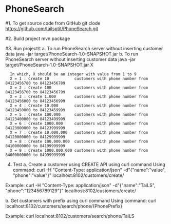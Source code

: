 # PhoneSearch

#1. To get source code from  GitHub
 git clode https://github.com/tailsptit/PhoneSearch.git

#2. Build project
mvn package
 
#3. Run project\t
  a. To run PhoneSearch server without inserting customer data
      java -jar target/PhoneSearch-1.0-SNAPSHOT.jar
  b. To run PhoneSearch server without inserting customer data
      java -jar target/PhoneSearch-1.0-SNAPSHOT.jar X

      In which, X should be an integer with value from 1 to 9
      X = 1 : Create 10           customers with phone number from 84123456780 to 84123456789
      X = 2 : Create 100          customers with phone number from 84123456700 to 84123456799
      X = 3 : Create 1.000        customers with phone number from 84123456000 to 84123456999
      X = 4 : Create 10.000       customers with phone number from 84123450000 to 84123459999
      X = 5 : Create 100.000      customers with phone number from 84123400000 to 84123499999
      X = 6 : Create 1000.000     customers with phone number from 84123000000 to 84123999999
      X = 7 : Create 10.000.000   customers with phone number from 84120000000 to 84129999999
      X = 8 : Create 100.000.000  customers with phone number from 84100000000 to 84199999999
      X = 9 : Create 1000.000.000 customers with phone number from 84000000000 to 84999999999
      

4. Test 
a. Create a customer using CREATE API using curl command
  Using command:
  curl -H "Content-Type: application/json" -d"{\"name\":\"value\", \"phone\":\"value\"}" localhost:8102/customers/create/
  
  Example:
  curl -H "Content-Type: application/json" -d"{\"name\":\"TaiLS\", \"phone\":\"123456789129\"}" localhost:8102/customers/create/


b. Get customers with prefix using curl command
  Using command:
    curl localhost:8102/customers/search/phone/{PhonePrefix}
    
  Example:
      curl localhost:8102/customers/search/phone/TaiLS

